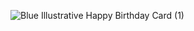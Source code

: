 ![Blue Illustrative Happy Birthday Card (1)](https://github.com/zayyy2wild/last-page/assets/152192754/b63f4101-1c07-426c-8fb0-79977c89095c)
